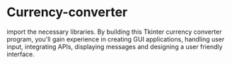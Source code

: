 # Currency-converter
import the necessary libraries.
By building this Tkinter currency converter program, you'll gain experience in creating GUI applications, handling user input, integrating APIs, displaying messages and designing a user friendly interface.

